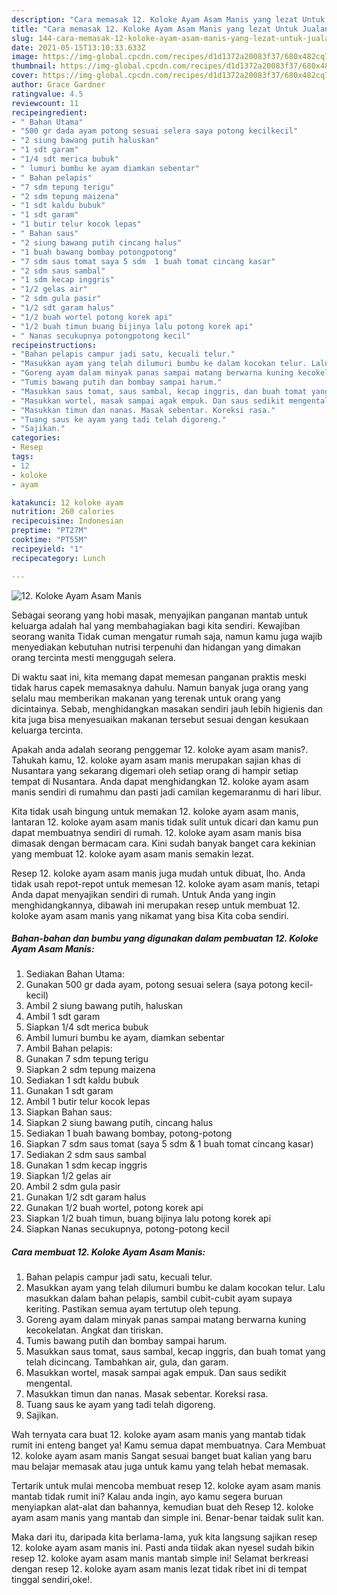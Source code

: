 ```yaml
---
description: "Cara memasak 12. Koloke Ayam Asam Manis yang lezat Untuk Jualan"
title: "Cara memasak 12. Koloke Ayam Asam Manis yang lezat Untuk Jualan"
slug: 144-cara-memasak-12-koloke-ayam-asam-manis-yang-lezat-untuk-jualan
date: 2021-05-15T13:10:33.633Z
image: https://img-global.cpcdn.com/recipes/d1d1372a20083f37/680x482cq70/12-koloke-ayam-asam-manis-foto-resep-utama.jpg
thumbnail: https://img-global.cpcdn.com/recipes/d1d1372a20083f37/680x482cq70/12-koloke-ayam-asam-manis-foto-resep-utama.jpg
cover: https://img-global.cpcdn.com/recipes/d1d1372a20083f37/680x482cq70/12-koloke-ayam-asam-manis-foto-resep-utama.jpg
author: Grace Gardner
ratingvalue: 4.5
reviewcount: 11
recipeingredient:
- " Bahan Utama"
- "500 gr dada ayam potong sesuai selera saya potong kecilkecil"
- "2 siung bawang putih haluskan"
- "1 sdt garam"
- "1/4 sdt merica bubuk"
- " lumuri bumbu ke ayam diamkan sebentar"
- " Bahan pelapis"
- "7 sdm tepung terigu"
- "2 sdm tepung maizena"
- "1 sdt kaldu bubuk"
- "1 sdt garam"
- "1 butir telur kocok lepas"
- " Bahan saus"
- "2 siung bawang putih cincang halus"
- "1 buah bawang bombay potongpotong"
- "7 sdm saus tomat saya 5 sdm  1 buah tomat cincang kasar"
- "2 sdm saus sambal"
- "1 sdm kecap inggris"
- "1/2 gelas air"
- "2 sdm gula pasir"
- "1/2 sdt garam halus"
- "1/2 buah wortel potong korek api"
- "1/2 buah timun buang bijinya lalu potong korek api"
- " Nanas secukupnya potongpotong kecil"
recipeinstructions:
- "Bahan pelapis campur jadi satu, kecuali telur."
- "Masukkan ayam yang telah dilumuri bumbu ke dalam kocokan telur. Lalu masukkan dalam bahan pelapis, sambil cubit-cubit ayam supaya keriting. Pastikan semua ayam tertutup oleh tepung."
- "Goreng ayam dalam minyak panas sampai matang berwarna kuning kecokelatan. Angkat dan tiriskan."
- "Tumis bawang putih dan bombay sampai harum."
- "Masukkan saus tomat, saus sambal, kecap inggris, dan buah tomat yang telah dicincang. Tambahkan air, gula, dan garam."
- "Masukkan wortel, masak sampai agak empuk. Dan saus sedikit mengental."
- "Masukkan timun dan nanas. Masak sebentar. Koreksi rasa."
- "Tuang saus ke ayam yang tadi telah digoreng."
- "Sajikan."
categories:
- Resep
tags:
- 12
- koloke
- ayam

katakunci: 12 koloke ayam 
nutrition: 260 calories
recipecuisine: Indonesian
preptime: "PT27M"
cooktime: "PT55M"
recipeyield: "1"
recipecategory: Lunch

---
```



![12. Koloke Ayam Asam Manis](https://img-global.cpcdn.com/recipes/d1d1372a20083f37/680x482cq70/12-koloke-ayam-asam-manis-foto-resep-utama.jpg)

Sebagai seorang yang hobi masak, menyajikan panganan mantab untuk keluarga adalah hal yang membahagiakan bagi kita sendiri. Kewajiban seorang  wanita Tidak cuman mengatur rumah saja, namun kamu juga wajib menyediakan kebutuhan nutrisi terpenuhi dan hidangan yang dimakan orang tercinta mesti menggugah selera.

Di waktu  saat ini, kita memang dapat memesan panganan praktis meski tidak harus capek memasaknya dahulu. Namun banyak juga orang yang selalu mau memberikan makanan yang terenak untuk orang yang dicintainya. Sebab, menghidangkan masakan sendiri jauh lebih higienis dan kita juga bisa menyesuaikan makanan tersebut sesuai dengan kesukaan keluarga tercinta. 



Apakah anda adalah seorang penggemar 12. koloke ayam asam manis?. Tahukah kamu, 12. koloke ayam asam manis merupakan sajian khas di Nusantara yang sekarang digemari oleh setiap orang di hampir setiap tempat di Nusantara. Anda dapat menghidangkan 12. koloke ayam asam manis sendiri di rumahmu dan pasti jadi camilan kegemaranmu di hari libur.

Kita tidak usah bingung untuk memakan 12. koloke ayam asam manis, lantaran 12. koloke ayam asam manis tidak sulit untuk dicari dan kamu pun dapat membuatnya sendiri di rumah. 12. koloke ayam asam manis bisa dimasak dengan bermacam cara. Kini sudah banyak banget cara kekinian yang membuat 12. koloke ayam asam manis semakin lezat.

Resep 12. koloke ayam asam manis juga mudah untuk dibuat, lho. Anda tidak usah repot-repot untuk memesan 12. koloke ayam asam manis, tetapi Anda dapat menyajikan sendiri di rumah. Untuk Anda yang ingin menghidangkannya, dibawah ini merupakan resep untuk membuat 12. koloke ayam asam manis yang nikamat yang bisa Kita coba sendiri.

<!--inarticleads1-->

##### Bahan-bahan dan bumbu yang digunakan dalam pembuatan 12. Koloke Ayam Asam Manis:

1. Sediakan  Bahan Utama:
1. Gunakan 500 gr dada ayam, potong sesuai selera (saya potong kecil-kecil)
1. Ambil 2 siung bawang putih, haluskan
1. Ambil 1 sdt garam
1. Siapkan 1/4 sdt merica bubuk
1. Ambil  lumuri bumbu ke ayam, diamkan sebentar
1. Ambil  Bahan pelapis:
1. Gunakan 7 sdm tepung terigu
1. Siapkan 2 sdm tepung maizena
1. Sediakan 1 sdt kaldu bubuk
1. Gunakan 1 sdt garam
1. Ambil 1 butir telur kocok lepas
1. Siapkan  Bahan saus:
1. Siapkan 2 siung bawang putih, cincang halus
1. Sediakan 1 buah bawang bombay, potong-potong
1. Siapkan 7 sdm saus tomat (saya 5 sdm &amp; 1 buah tomat cincang kasar)
1. Sediakan 2 sdm saus sambal
1. Gunakan 1 sdm kecap inggris
1. Siapkan 1/2 gelas air
1. Ambil 2 sdm gula pasir
1. Gunakan 1/2 sdt garam halus
1. Gunakan 1/2 buah wortel, potong korek api
1. Siapkan 1/2 buah timun, buang bijinya lalu potong korek api
1. Siapkan  Nanas secukupnya, potong-potong kecil




<!--inarticleads2-->

##### Cara membuat 12. Koloke Ayam Asam Manis:

1. Bahan pelapis campur jadi satu, kecuali telur.
1. Masukkan ayam yang telah dilumuri bumbu ke dalam kocokan telur. Lalu masukkan dalam bahan pelapis, sambil cubit-cubit ayam supaya keriting. Pastikan semua ayam tertutup oleh tepung.
1. Goreng ayam dalam minyak panas sampai matang berwarna kuning kecokelatan. Angkat dan tiriskan.
1. Tumis bawang putih dan bombay sampai harum.
1. Masukkan saus tomat, saus sambal, kecap inggris, dan buah tomat yang telah dicincang. Tambahkan air, gula, dan garam.
1. Masukkan wortel, masak sampai agak empuk. Dan saus sedikit mengental.
1. Masukkan timun dan nanas. Masak sebentar. Koreksi rasa.
1. Tuang saus ke ayam yang tadi telah digoreng.
1. Sajikan.




Wah ternyata cara buat 12. koloke ayam asam manis yang mantab tidak rumit ini enteng banget ya! Kamu semua dapat membuatnya. Cara Membuat 12. koloke ayam asam manis Sangat sesuai banget buat kalian yang baru mau belajar memasak atau juga untuk kamu yang telah hebat memasak.

Tertarik untuk mulai mencoba membuat resep 12. koloke ayam asam manis mantab tidak rumit ini? Kalau anda ingin, ayo kamu segera buruan menyiapkan alat-alat dan bahannya, kemudian buat deh Resep 12. koloke ayam asam manis yang mantab dan simple ini. Benar-benar taidak sulit kan. 

Maka dari itu, daripada kita berlama-lama, yuk kita langsung sajikan resep 12. koloke ayam asam manis ini. Pasti anda tiidak akan nyesel sudah bikin resep 12. koloke ayam asam manis mantab simple ini! Selamat berkreasi dengan resep 12. koloke ayam asam manis lezat tidak ribet ini di tempat tinggal sendiri,oke!.

